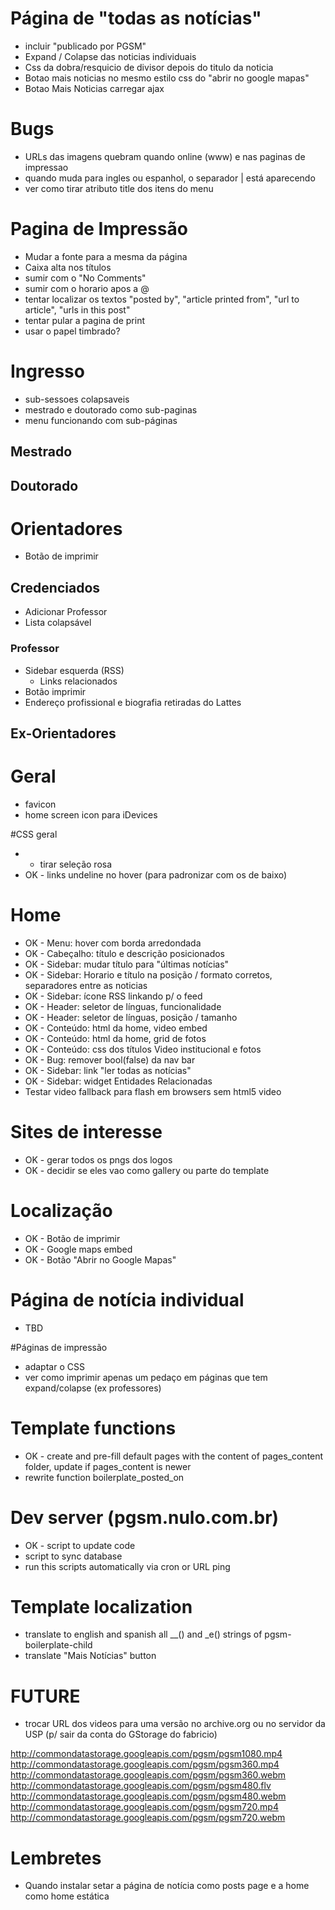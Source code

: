 # Página de "todas as notícias"

* incluir "publicado por PGSM"
* Expand / Colapse das noticias individuais
* Css da dobra/resquicio de divisor depois do titulo da noticia
* Botao mais noticias no mesmo estilo css do "abrir no google mapas"
* Botao Mais Noticias carregar ajax

# Bugs

* URLs das imagens quebram quando online (www) e nas paginas de impressao
* quando muda para ingles ou espanhol, o separador | está aparecendo
* ver como tirar atributo title dos itens do menu

# Pagina de Impressão

* Mudar a fonte para a mesma da página
* Caixa alta nos títulos
* sumir com o "No Comments"
* sumir com o horario apos a @
* tentar localizar os textos \"posted by\", \"article printed from\", \"url to article\", \"urls in this post\"
* tentar pular a pagina de print
* usar o papel timbrado?

# Ingresso

* sub-sessoes colapsaveis
* mestrado e doutorado como sub-paginas
* menu funcionando com sub-páginas

## Mestrado

## Doutorado


# Orientadores

* Botão de imprimir

## Credenciados

* Adicionar Professor
* Lista colapsável

### Professor

* Sidebar esquerda (RSS)
  * Links relacionados
* Botão imprimir
* Endereço profissional e biografia retiradas do Lattes

## Ex-Orientadores


# Geral

* favicon
* home screen icon para iDevices

#CSS geral

* - tirar seleção rosa
* OK - links undeline no hover (para padronizar com os de baixo)


# Home

* OK - Menu: hover com borda arredondada
* OK - Cabeçalho: título e descrição posicionados
* OK - Sidebar: mudar título para \"últimas notícias\"
* OK - Sidebar: Horario e título na posição / formato corretos, separadores entre as noticias
* OK - Sidebar: ícone RSS linkando p/ o feed
* OK - Header: seletor de línguas, funcionalidade
* OK - Header: seletor de línguas, posição / tamanho
* OK - Conteúdo: html da home, video embed
* OK - Conteúdo: html da home, grid de fotos
* OK - Conteúdo: css dos títulos Video institucional e fotos
* OK - Bug: remover bool(false) da nav bar
* OK - Sidebar: link \"ler todas as notícias\"
* OK - Sidebar: widget Entidades Relacionadas
* Testar video fallback para flash em browsers sem html5 video

# Sites de interesse

* OK - gerar todos os pngs dos logos
* OK - decidir se eles vao como gallery ou parte do template

# Localização

* OK - Botão de imprimir
* OK - Google maps embed
* OK - Botão \"Abrir no Google Mapas\"

# Página de notícia individual

* TBD

#Páginas de impressão

* adaptar o CSS
* ver como imprimir apenas um pedaço em páginas que tem expand/colapse (ex professores)

# Template functions

* OK - create and pre-fill default pages with the content of pages\_content folder, update if pages_content is newer
* rewrite function boilerplate\_posted\_on

# Dev server (pgsm.nulo.com.br)

* OK - script to update code
* script to sync database
* run this scripts automatically via cron or URL ping

# Template localization

* translate to english and spanish all __() and _e() strings of pgsm-boilerplate-child
* translate "Mais Notícias" button

# FUTURE

* trocar URL dos videos para uma versão no archive.org ou no servidor da USP (p/ sair da conta do GStorage do fabricio)

http://commondatastorage.googleapis.com/pgsm/pgsm1080.mp4
http://commondatastorage.googleapis.com/pgsm/pgsm360.mp4
http://commondatastorage.googleapis.com/pgsm/pgsm360.webm
http://commondatastorage.googleapis.com/pgsm/pgsm480.flv
http://commondatastorage.googleapis.com/pgsm/pgsm480.webm
http://commondatastorage.googleapis.com/pgsm/pgsm720.mp4
http://commondatastorage.googleapis.com/pgsm/pgsm720.webm

# Lembretes

* Quando instalar setar a página de notícia como posts page e a home como home estática
